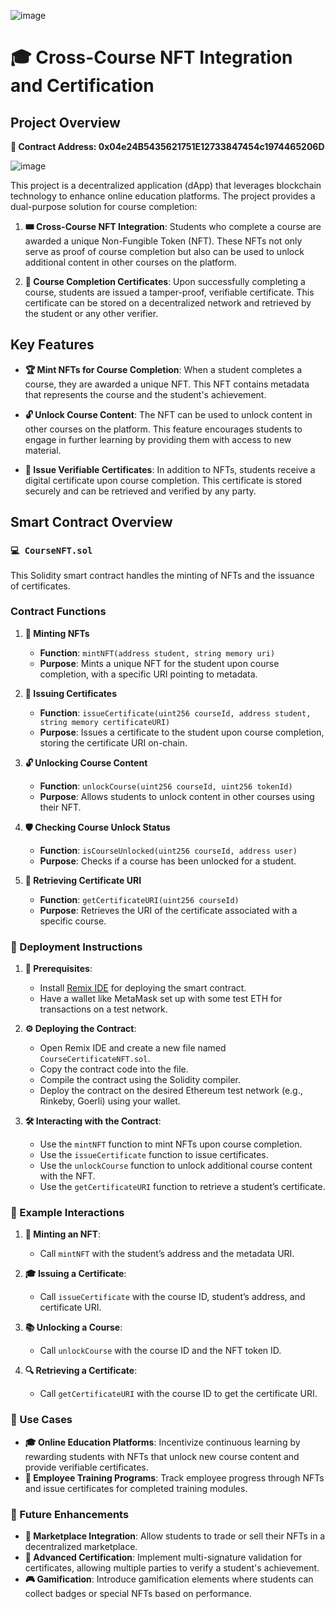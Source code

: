 ![image](https://github.com/user-attachments/assets/5feb1f95-9fc5-4eda-8991-c2d5e8f5ab43)

# 🎓 Cross-Course NFT Integration and Certification

## Project Overview

**📜 Contract Address: 0x04e24B5435621751E12733847454c1974465206D**

![image](https://github.com/user-attachments/assets/68102318-174d-4fad-b9dc-44e1ae973609)

This project is a decentralized application (dApp) that leverages blockchain technology to enhance online education platforms. The project provides a dual-purpose solution for course completion:

1. **🎟️ Cross-Course NFT Integration**: Students who complete a course are awarded a unique Non-Fungible Token (NFT). These NFTs not only serve as proof of course completion but also can be used to unlock additional content in other courses on the platform.
  
2. **📄 Course Completion Certificates**: Upon successfully completing a course, students are issued a tamper-proof, verifiable certificate. This certificate can be stored on a decentralized network and retrieved by the student or any other verifier.

## Key Features

- **🏆 Mint NFTs for Course Completion**: When a student completes a course, they are awarded a unique NFT. This NFT contains metadata that represents the course and the student's achievement.

- **🔓 Unlock Course Content**: The NFT can be used to unlock content in other courses on the platform. This feature encourages students to engage in further learning by providing them with access to new material.

- **🔐 Issue Verifiable Certificates**: In addition to NFTs, students receive a digital certificate upon course completion. This certificate is stored securely and can be retrieved and verified by any party.

## Smart Contract Overview

### `💻 CourseNFT.sol`

This Solidity smart contract handles the minting of NFTs and the issuance of certificates.

### Contract Functions

1. **🎨 Minting NFTs**
   - **Function**: `mintNFT(address student, string memory uri)`
   - **Purpose**: Mints a unique NFT for the student upon course completion, with a specific URI pointing to metadata.

2. **📜 Issuing Certificates**
   - **Function**: `issueCertificate(uint256 courseId, address student, string memory certificateURI)`
   - **Purpose**: Issues a certificate to the student upon course completion, storing the certificate URI on-chain.

3. **🔓 Unlocking Course Content**
   - **Function**: `unlockCourse(uint256 courseId, uint256 tokenId)`
   - **Purpose**: Allows students to unlock content in other courses using their NFT.

4. **🛡️ Checking Course Unlock Status**
   - **Function**: `isCourseUnlocked(uint256 courseId, address user)`
   - **Purpose**: Checks if a course has been unlocked for a student.

5. **📂 Retrieving Certificate URI**
   - **Function**: `getCertificateURI(uint256 courseId)`
   - **Purpose**: Retrieves the URI of the certificate associated with a specific course.

### 🚀 Deployment Instructions

1. **🔧 Prerequisites**:
   - Install [Remix IDE](https://remix.ethereum.org/) for deploying the smart contract.
   - Have a wallet like MetaMask set up with some test ETH for transactions on a test network.

2. **⚙️ Deploying the Contract**:
   - Open Remix IDE and create a new file named `CourseCertificateNFT.sol`.
   - Copy the contract code into the file.
   - Compile the contract using the Solidity compiler.
   - Deploy the contract on the desired Ethereum test network (e.g., Rinkeby, Goerli) using your wallet.

3. **🛠️ Interacting with the Contract**:
   - Use the `mintNFT` function to mint NFTs upon course completion.
   - Use the `issueCertificate` function to issue certificates.
   - Use the `unlockCourse` function to unlock additional course content with the NFT.
   - Use the `getCertificateURI` function to retrieve a student’s certificate.

### 📝 Example Interactions

1. **🏅 Minting an NFT**:
   - Call `mintNFT` with the student’s address and the metadata URI.
   
2. **🎓 Issuing a Certificate**:
   - Call `issueCertificate` with the course ID, student’s address, and certificate URI.

3. **📚 Unlocking a Course**:
   - Call `unlockCourse` with the course ID and the NFT token ID.
   
4. **🔍 Retrieving a Certificate**:
   - Call `getCertificateURI` with the course ID to get the certificate URI.

### 💼 Use Cases

- **🎓 Online Education Platforms**: Incentivize continuous learning by rewarding students with NFTs that unlock new course content and provide verifiable certificates.
- **🏢 Employee Training Programs**: Track employee progress through NFTs and issue certificates for completed training modules.

### 🔮 Future Enhancements

- **🛒 Marketplace Integration**: Allow students to trade or sell their NFTs in a decentralized marketplace.
- **📑 Advanced Certification**: Implement multi-signature validation for certificates, allowing multiple parties to verify a student's achievement.
- **🎮 Gamification**: Introduce gamification elements where students can collect badges or special NFTs based on performance.
